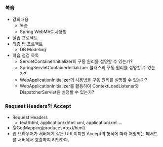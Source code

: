 ### 복습
- 강의내용
    - 복습
    - Spring WebMVC 사용법
- 실습 프로젝트
- 최종 팁 프로젝트
    - DB Modeling
- 학습 점검 목록
    - ServletContainerInitializer의 구동 원리를 설명할 수 있는가?
    - SpringServletContainerInitializaer 클래스의 구동 원리를 설명할 수 있는가?
    - WebApplicationInitializer의 사용법을 구동 원리를 설명할 수 있는가?
    - WebApplicationInitializer를 활용하여 ContextLoadListener와 DispatcherServlet을 설정할 수 있는가?

### Request Headers와 Accept
- Request Headers
  - text/html, application/xhtml xml, application/xml....
- @GetMapping(produces=text/html)
- 웹 브라우저가 서버에게 같은 URL이지만 Accept의 형식에 따라 매핑되는 메서드를 서버에서 호출하여 리턴한다.